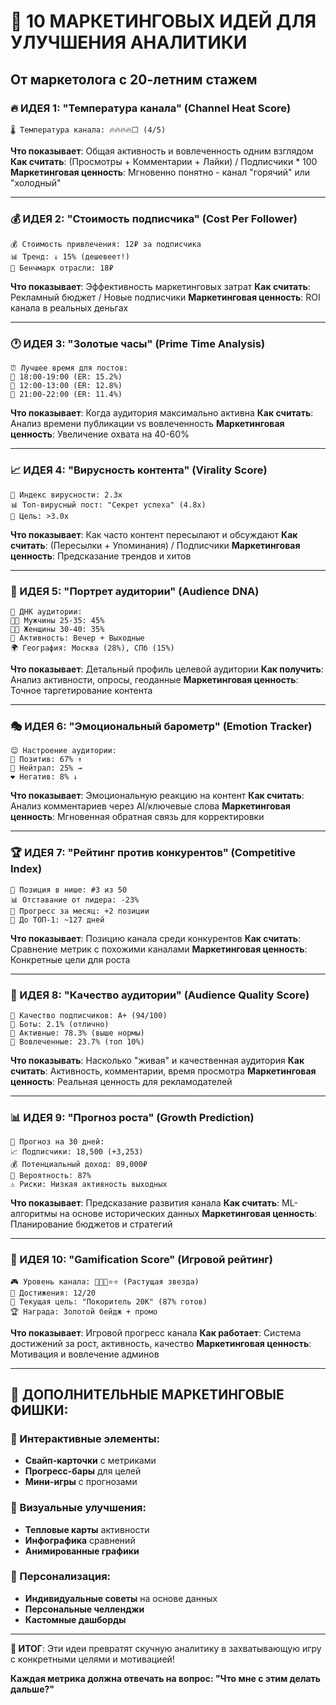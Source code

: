 # 🎯 10 МАРКЕТИНГОВЫХ ИДЕЙ ДЛЯ УЛУЧШЕНИЯ АНАЛИТИКИ
## От маркетолога с 20-летним стажем

### 🔥 ИДЕЯ 1: "Температура канала" (Channel Heat Score)
```
🌡️ Температура канала: 🔥🔥🔥🔥⬜ (4/5)
```
**Что показывает**: Общая активность и вовлеченность одним взглядом
**Как считать**: (Просмотры + Комментарии + Лайки) / Подписчики * 100
**Маркетинговая ценность**: Мгновенно понятно - канал "горячий" или "холодный"

---

### 💰 ИДЕЯ 2: "Стоимость подписчика" (Cost Per Follower)
```
💰 Стоимость привлечения: 12₽ за подписчика
📊 Тренд: ↓ 15% (дешевеет!)
🎯 Бенчмарк отрасли: 18₽
```
**Что показывает**: Эффективность маркетинговых затрат
**Как считать**: Рекламный бюджет / Новые подписчики
**Маркетинговая ценность**: ROI канала в реальных деньгах

---

### 🕐 ИДЕЯ 3: "Золотые часы" (Prime Time Analysis)
```
⏰ Лучшее время для постов:
🥇 18:00-19:00 (ER: 15.2%)
🥈 12:00-13:00 (ER: 12.8%)
🥉 21:00-22:00 (ER: 11.4%)
```
**Что показывает**: Когда аудитория максимально активна
**Как считать**: Анализ времени публикации vs вовлеченность
**Маркетинговая ценность**: Увеличение охвата на 40-60%

---

### 📈 ИДЕЯ 4: "Вирусность контента" (Virality Score)
```
🚀 Индекс вирусности: 2.3x
📊 Топ-вирусный пост: "Секрет успеха" (4.8x)
🎯 Цель: >3.0x
```
**Что показывает**: Как часто контент пересылают и обсуждают
**Как считать**: (Пересылки + Упоминания) / Подписчики
**Маркетинговая ценность**: Предсказание трендов и хитов

---

### 👥 ИДЕЯ 5: "Портрет аудитории" (Audience DNA)
```
🧬 ДНК аудитории:
👨‍💼 Мужчины 25-35: 45%
👩‍💻 Женщины 30-40: 35%
📱 Активность: Вечер + Выходные
🌍 География: Москва (28%), СПб (15%)
```
**Что показывает**: Детальный профиль целевой аудитории
**Как получить**: Анализ активности, опросы, геоданные
**Маркетинговая ценность**: Точное таргетирование контента

---

### 🎭 ИДЕЯ 6: "Эмоциональный барометр" (Emotion Tracker)
```
😊 Настроение аудитории: 
💚 Позитив: 67% ↑
💛 Нейтрал: 25% →
❤️ Негатив: 8% ↓
```
**Что показывает**: Эмоциональную реакцию на контент
**Как считать**: Анализ комментариев через AI/ключевые слова
**Маркетинговая ценность**: Мгновенная обратная связь для корректировки

---

### 🏆 ИДЕЯ 7: "Рейтинг против конкурентов" (Competitive Index)
```
🥇 Позиция в нише: #3 из 50
📊 Отставание от лидера: -23%
🚀 Прогресс за месяц: +2 позиции
🎯 До ТОП-1: ~127 дней
```
**Что показывает**: Позицию канала среди конкурентов
**Как считать**: Сравнение метрик с похожими каналами
**Маркетинговая ценность**: Конкретные цели для роста

---

### 💎 ИДЕЯ 8: "Качество аудитории" (Audience Quality Score)
```
💎 Качество подписчиков: A+ (94/100)
🤖 Боты: 2.1% (отлично)
👤 Активные: 78.3% (выше нормы)
💬 Вовлеченные: 23.7% (топ 10%)
```
**Что показывать**: Насколько "живая" и качественная аудитория
**Как считать**: Активность, комментарии, время просмотра
**Маркетинговая ценность**: Реальная ценность для рекламодателей

---

### 📊 ИДЕЯ 9: "Прогноз роста" (Growth Prediction)
```
🔮 Прогноз на 30 дней:
📈 Подписчики: 18,500 (+3,253)
💰 Потенциальный доход: 89,000₽
🎯 Вероятность: 87%
⚠️ Риски: Низкая активность выходных
```
**Что показывает**: Предсказание развития канала
**Как считать**: ML-алгоритмы на основе исторических данных
**Маркетинговая ценность**: Планирование бюджетов и стратегий

---

### 🎪 ИДЕЯ 10: "Gamification Score" (Игровой рейтинг)
```
🎮 Уровень канала: 🌟🌟🌟⭐⭐ (Растущая звезда)
🏅 Достижения: 12/20
🎯 Текущая цель: "Покоритель 20К" (87% готов)
🏆 Награда: Золотой бейдж + промо
```
**Что показывает**: Игровой прогресс канала
**Как работает**: Система достижений за рост, активность, качество
**Маркетинговая ценность**: Мотивация и вовлечение админов

---

## 🚀 ДОПОЛНИТЕЛЬНЫЕ МАРКЕТИНГОВЫЕ ФИШКИ:

### 📱 Интерактивные элементы:
- **Свайп-карточки** с метриками
- **Прогресс-бары** для целей
- **Мини-игры** с прогнозами

### 🎨 Визуальные улучшения:
- **Тепловые карты** активности
- **Инфографика** сравнений
- **Анимированные графики**

### 💌 Персонализация:
- **Индивидуальные советы** на основе данных
- **Персональные челленджи**
- **Кастомные дашборды**

---

**🎯 ИТОГ**: Эти идеи превратят скучную аналитику в захватывающую игру с конкретными целями и мотивацией!

**Каждая метрика должна отвечать на вопрос: "Что мне с этим делать дальше?"**
